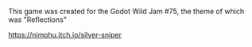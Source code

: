 This game was created for the Godot Wild Jam #75, the theme of which was "Reflections"

https://nimphu.itch.io/silver-sniper